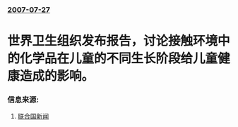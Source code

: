 ### [2007-07-27](/news/2007/07/27/index.md)

##### 
# 世界卫生组织发布报告，讨论接触环境中的化学品在儿童的不同生长阶段给儿童健康造成的影响。




### 信息来源:

1. [联合国新闻](http://www.un.org/chinese/News/fullstorynews.asp?newsID=8193)
